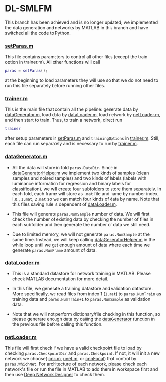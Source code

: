 # DL-SMLFM
This branch has been achieved and is no longer updated; we implemented the data generation and networks by MATLAB in this branch and have switched all the code to Python.

### [setParas.m](https://github.com/tianrui-qi/DL-SMLFM/blob/matlab-achieve/setParas.m) 

This file contains parameters to control all other files (except the train option in [trainer.m](https://github.com/tianrui-qi/DL-SMLFM/blob/matlab-achieve/trainer.m)). All other functions will call 
```matlab
paras = setParas();
``` 
at the beginning to load parameters they will use so that we do not need to run this file separately before running other files.  

### [trainer.m](https://github.com/tianrui-qi/DL-SMLFM/blob/matlab-achieve/trainer.m)

This is the main file that contain all the pipeline: generate data by [dataGenerator.m](https://github.com/tianrui-qi/DL-SMLFM/blob/matlab-achieve/dataGenerator.m), load data by [dataLoader.m](https://github.com/tianrui-qi/DL-SMLFM/blob/matlab-achieve/dataLoader.m), load network by [netLoader.m](https://github.com/tianrui-qi/DL-SMLFM/blob/matlab-achieve/netLoader.m), and then start to train. Thus, to train a network, direct run 
```matlab
trainer
```
after setup parameters in [setParas.m](https://github.com/tianrui-qi/DL-SMLFM/blob/matlab-achieve/setParas.m) and `trainingOptions` in [trainer.m](https://github.com/tianrui-qi/DL-SMLFM/blob/matlab-achieve/trainer.m). Still, each file can run separately and is necessary to run by [trainer.m](https://github.com/tianrui-qi/DL-SMLFM/blob/matlab-achieve/trainer.m).

### [dataGenerator.m](https://github.com/tianrui-qi/DL-SMLFM/blob/matlab-achieve/dataGenerator.m)

- All the data will store in fold `paras.DataDir`. Since in [dataGeneratorHelper.m](https://github.com/tianrui-qi/DL-SMLFM/blob/matlab-achieve/dataGeneratorHelper.m) we implement two kinds of samples (clean samples and noised samples) and two kinds of labels (labels with luminance information for regression and binary labels for classification), we will create four subfolders to store them separately. In each fold, each frame will store as `.mat` file and name by number index, i.e., `1.mat`, `2.mat` so we can match four kinds of data by name. Note that this files saving rule is dependent of [dataLoader.m](https://github.com/tianrui-qi/DL-SMLFM/blob/matlab-achieve/dataLoader.m).

- This file will generate `paras.NumSample` number of data. We will first check the number of existing data by checking the number of files in each subfolder and then generate the number of data we still need.

- Due to limited memory, we will not generate `paras.NumSample` at the same time. Instead, we will keep calling [dataGeneratorHelper.m](https://github.com/tianrui-qi/DL-SMLFM/blob/matlab-achieve/dataGeneratorHelper.m) in the while loop until we get enough amount of data where each time we generate `paras.NumFrame` amount of data. 

### [dataLoader.m](https://github.com/tianrui-qi/DL-SMLFM/blob/matlab-achieve/dataLoader.m)

- This is a standard datastore for network training in MATLAB. Please check MATLAB documentation for more detail. 

- In this file, we generate a training datastore and validation datastore. More specifically, we read files from index 1 (`1.mat`) to `paras.NumTrain` as training data and `paras.NumTrain+1` to `paras.NumSample` as validation data. 

- Note that we will not perform dictionary/file checking in this function, so please generate enough data by calling the [dataGenerator](https://github.com/tianrui-qi/DL-SMLFM/blob/matlab-achieve/dataGenerator.m) function in the previous file before calling this function.

### [netLoader.m](https://github.com/tianrui-qi/DL-SMLFM/blob/matlab-achieve/netLoader.m)

This file will first check if we have a valid checkpoint file to load by checking `paras.CheckpointDir` and `paras.Checkpoint`. If not, it will init a new network we choose( [cnn.m](https://github.com/tianrui-qi/DL-SMLFM/blob/matlab-achieve/cnn.m), [unet.m](https://github.com/tianrui-qi/DL-SMLFM/blob/matlab-achieve/unet.m), or [cnnFocal](https://github.com/tianrui-qi/DL-SMLFM/blob/matlab-achieve/cnnFocal.m)) that control by `paras.WhichNet`. For architecture of each network, please check each network's file or run the file in MATLAB to add them in workspace first and then use [Deep Network Designer](https://www.mathworks.com/help/deeplearning/gs/get-started-with-deep-network-designer.html) to check them. 
